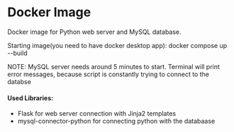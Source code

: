 # Docker Image
 Docker image for Python web server and MySQL database.

Starting image(you need to have docker desktop app):
docker compose up --build

NOTE:
MySQL server needs around 5 minutes to start. Terminal will print error messages, because script is constantly trying to connect to the databse

#### Used Libraries:
* Flask for web server connection with Jinja2 templates
* mysql-connector-python for connecting python with the databaase

